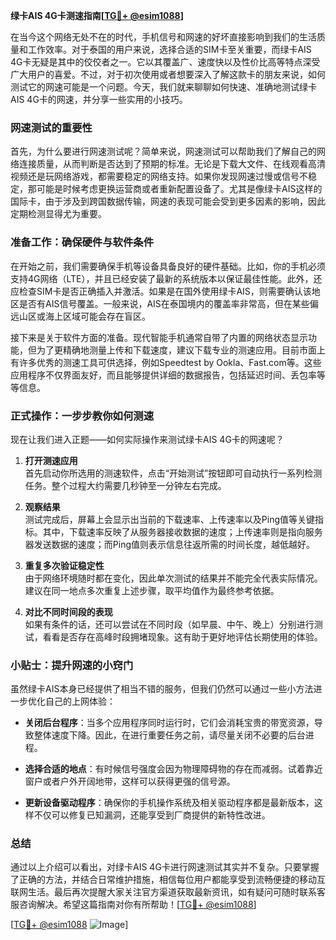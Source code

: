 **绿卡AIS 4G卡测速指南[[TG💪+ @esim1088](https://t.me/s/esim1088)]**

在当今这个网络无处不在的时代，手机信号和网速的好坏直接影响到我们的生活质量和工作效率。对于泰国的用户来说，选择合适的SIM卡至关重要，而绿卡AIS 4G卡无疑是其中的佼佼者之一。它以其覆盖广、速度快以及性价比高等特点深受广大用户的喜爱。不过，对于初次使用或者想要深入了解这款卡的朋友来说，如何测试它的网速可能是一个问题。今天，我们就来聊聊如何快速、准确地测试绿卡AIS 4G卡的网速，并分享一些实用的小技巧。

### 网速测试的重要性

首先，为什么要进行网速测试呢？简单来说，网速测试可以帮助我们了解自己的网络连接质量，从而判断是否达到了预期的标准。无论是下载大文件、在线观看高清视频还是玩网络游戏，都需要稳定的网络支持。如果你发现网速过慢或信号不稳定，那可能是时候考虑更换运营商或者重新配置设备了。尤其是像绿卡AIS这样的国际卡，由于涉及到跨国数据传输，网速的表现可能会受到更多因素的影响，因此定期检测显得尤为重要。

### 准备工作：确保硬件与软件条件

在开始之前，我们需要确保手机等设备具备良好的硬件基础。比如，你的手机必须支持4G网络（LTE），并且已经安装了最新的系统版本以保证最佳性能。此外，还应检查SIM卡是否正确插入并激活。如果是在国外使用绿卡AIS，则需要确认该地区是否有AIS信号覆盖。一般来说，AIS在泰国境内的覆盖率非常高，但在某些偏远山区或海上区域可能会存在盲区。

接下来是关于软件方面的准备。现代智能手机通常自带了内置的网络状态显示功能，但为了更精确地测量上传和下载速度，建议下载专业的测速应用。目前市面上有许多优秀的测速工具可供选择，例如Speedtest by Ookla、Fast.com等。这些应用程序不仅界面友好，而且能够提供详细的数据报告，包括延迟时间、丢包率等等信息。

### 正式操作：一步步教你如何测速

现在让我们进入正题——如何实际操作来测试绿卡AIS 4G卡的网速呢？

1. **打开测速应用**  
   首先启动你所选用的测速软件，点击“开始测试”按钮即可自动执行一系列检测任务。整个过程大约需要几秒钟至一分钟左右完成。

2. **观察结果**  
   测试完成后，屏幕上会显示出当前的下载速率、上传速率以及Ping值等关键指标。其中，下载速率反映了从服务器接收数据的速度；上传速率则是指向服务器发送数据的速度；而Ping值则表示信息往返所需的时间长度，越低越好。

3. **重复多次验证稳定性**  
   由于网络环境随时都在变化，因此单次测试的结果并不能完全代表实际情况。建议在同一地点多次重复上述步骤，取平均值作为最终参考依据。

4. **对比不同时间段的表现**  
   如果有条件的话，还可以尝试在不同时段（如早晨、中午、晚上）分别进行测试，看看是否存在高峰时段拥堵现象。这有助于更好地评估长期使用的体验。

### 小贴士：提升网速的小窍门

虽然绿卡AIS本身已经提供了相当不错的服务，但我们仍然可以通过一些小方法进一步优化自己的上网体验：

- **关闭后台程序**：当多个应用程序同时运行时，它们会消耗宝贵的带宽资源，导致整体速度下降。因此，在进行重要任务之前，请尽量关闭不必要的后台进程。
  
- **选择合适的地点**：有时候信号强度会因为物理障碍物的存在而减弱。试着靠近窗户或者户外开阔地带，这样可以获得更强的信号源。
  
- **更新设备驱动程序**：确保你的手机操作系统及相关驱动程序都是最新版本，这样不仅可以修复已知漏洞，还能享受到厂商提供的新特性改进。

### 总结

通过以上介绍可以看出，对绿卡AIS 4G卡进行网速测试其实并不复杂。只要掌握了正确的方法，并结合日常维护措施，相信每位用户都能享受到流畅便捷的移动互联网生活。最后再次提醒大家关注官方渠道获取最新资讯，如有疑问可随时联系客服咨询解决。希望这篇指南对你有所帮助！[[TG💪+ @esim1088](https://t.me/s/esim1088)]

[[TG💪+ @esim1088](https://t.me/s/esim1088) ![Image](https://i.postimg.cc/4NQfJmqS/Snipaste-2025-05-13-00-14-12.png)]